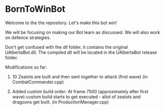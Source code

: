 BornToWinBot
============

Welcome to the the repository. Let's make this bot win!

We will be focusing on making our Bot learn as discussed. We will also work on defence strategies.

Don't get confused with the dll folder, it contains the original UAlbertaBot.dll. The compiled dll will be located in the UAlbertaBot release folder.

Modifications so far:

1) 10 Zealots are built and then sent together to attack (first wave) (in CombatCommander.cpp)

2) Added custom build order: At frame 7500 (approximately after first wave) custom build starts to get executed - allot of     zealots and dragoons get built. (in ProductionManager.cpp) 
